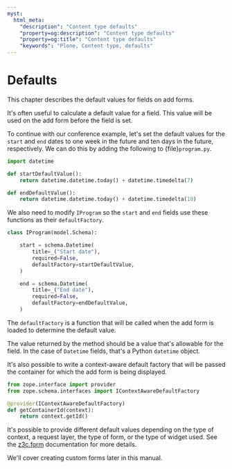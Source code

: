 ```yaml
---
myst:
  html_meta:
    "description": "Content type defaults"
    "property=og:description": "Content type defaults"
    "property=og:title": "Content type defaults"
    "keywords": "Plone, Content type, defaults"
---
```


# Defaults

This chapter describes the default values for fields on add forms.

It's often useful to calculate a default value for a field.
This value will be used on the add form before the field is set.

To continue with our conference example, let's set the default values for the `start` and `end` dates to one week in the future and ten days in the future, respectively.
We can do this by adding the following to {file}`program.py`.

```python
import datetime

def startDefaultValue():
    return datetime.datetime.today() + datetime.timedelta(7)

def endDefaultValue():
    return datetime.datetime.today() + datetime.timedelta(10)
```

We also need to modify `IProgram` so the `start` and `end` fields use these functions as their `defaultFactory`.

```python
class IProgram(model.Schema):

    start = schema.Datetime(
        title=_("Start date"),
        required=False,
        defaultFactory=startDefaultValue,
    )

    end = schema.Datetime(
        title=_("End date"),
        required=False,
        defaultFactory=endDefaultValue,
    )
```

The `defaultFactory` is a function that will be called when the add form is loaded to determine the default value.

The value returned by the method should be a value that's allowable for the field.
In the case of `Datetime` fields, that's a Python `datetime` object.

It's also possible to write a context-aware default factory that will be passed the container for which the add form is being displayed.

```python
from zope.interface import provider
from zope.schema.interfaces import IContextAwareDefaultFactory

@provider(IContextAwareDefaultFactory)
def getContainerId(context):
    return context.getId()
```

It's possible to provide different default values depending on the type of context, a request layer, the type of form, or the type of widget used.
See the [z3c.form](https://z3cform.readthedocs.io/en/latest/advanced/validator.html#look-up-value-from-default-adapter) documentation for more details.

We'll cover creating custom forms later in this manual.
